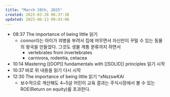 ```yaml
---
title: "March 28th, 2025"
created: 2025-03-28 08:37:38
updated: 2025-06-13 09:43:08
---
```

  * 08:37 The importance of being little 읽기
    * connor라는 아이가 꾀병을 부려서 집에 머무면서 자신만이 꾸밀 수 있는 동물의 왕국을 만들었다. 그것도 생물 계통 분류까지 하면서
      * vertebrates from invertebrates
      * carnivora, rodentia, cetacea
  * 10:14 Mastering [[OOP]] fundamentals with [[SOLID]] principles 읽기 시작
  * 10:37 바로 위 내용을 읽기 다시 시작
  * 12:30 The importance of being little 읽기 ^xNszswKAl
    * 보수적으로 계산해도 4~5살 어린이 교육 결과는 주식시장에서 볼 수 있는 ROE(Return on equity)를 초과한다.